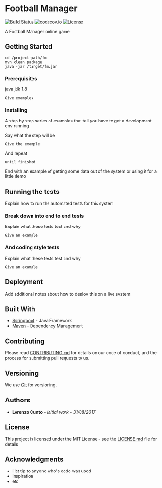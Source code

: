 # Football Manager
[![Build Status](https://api.travis-ci.org/lollito/fm.svg?branch=master)](https://travis-ci.org/lollito/fm/branches)
[![codecov.io](https://codecov.io/gh/lollito/fm/branch/master/graphs/badge.svg)](https://codecov.io/gh/lollito/fm/branch/master)
[![License](https://img.shields.io/github/license/lollito/fm.svg)](LICENSE.md)

A Football Manager online game

## Getting Started

```
cd /project-path/fm
mvn clean package
java -jar /target/fm.jar
```

### Prerequisites

java jdk 1.8

```
Give examples
```

### Installing

A step by step series of examples that tell you have to get a development env running

Say what the step will be

```
Give the example
```

And repeat

```
until finished
```

End with an example of getting some data out of the system or using it for a little demo

## Running the tests

Explain how to run the automated tests for this system

### Break down into end to end tests

Explain what these tests test and why

```
Give an example
```

### And coding style tests

Explain what these tests test and why

```
Give an example
```

## Deployment

Add additional notes about how to deploy this on a live system

## Built With

* [Springboot](https://projects.spring.io/spring-boot/) - Java Framework
* [Maven](https://maven.apache.org/) - Dependency Management

## Contributing

Please read [CONTRIBUTING.md](https://gist.github.com/PurpleBooth/b24679402957c63ec426) for details on our code of conduct, and the process for submitting pull requests to us.

## Versioning

We use [Git](https://git-scm.com/) for versioning.  

## Authors

* **Lorenzo Cunto** - *Initial work - 31/08/2017* 


## License

This project is licensed under the MIT License - see the [LICENSE.md](LICENSE.md) file for details

## Acknowledgments

* Hat tip to anyone who's code was used
* Inspiration
* etc

